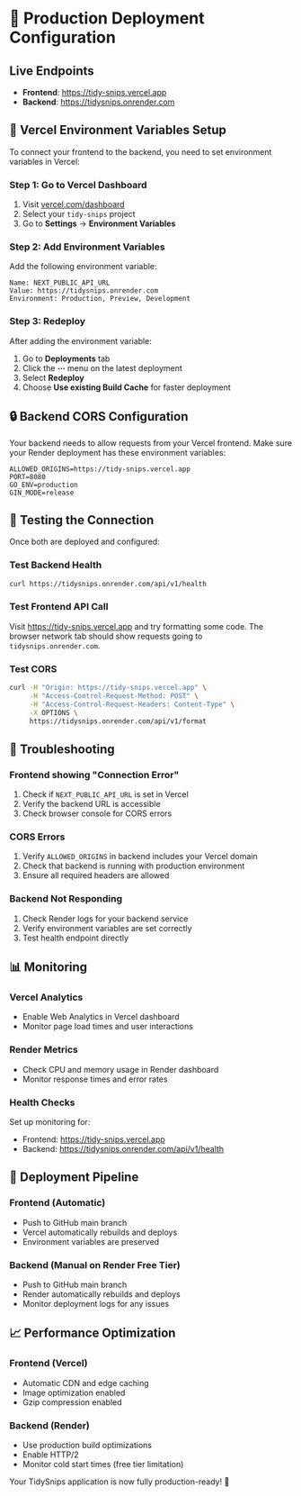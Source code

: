 # 🚀 Production Deployment Configuration

## Live Endpoints
- **Frontend**: https://tidy-snips.vercel.app
- **Backend**: https://tidysnips.onrender.com

## 🔧 Vercel Environment Variables Setup

To connect your frontend to the backend, you need to set environment variables in Vercel:

### Step 1: Go to Vercel Dashboard
1. Visit [vercel.com/dashboard](https://vercel.com/dashboard)
2. Select your `tidy-snips` project
3. Go to **Settings** → **Environment Variables**

### Step 2: Add Environment Variables
Add the following environment variable:

```
Name: NEXT_PUBLIC_API_URL
Value: https://tidysnips.onrender.com
Environment: Production, Preview, Development
```

### Step 3: Redeploy
After adding the environment variable:
1. Go to **Deployments** tab
2. Click the **⋯** menu on the latest deployment
3. Select **Redeploy**
4. Choose **Use existing Build Cache** for faster deployment

## 🔒 Backend CORS Configuration

Your backend needs to allow requests from your Vercel frontend. Make sure your Render deployment has these environment variables:

```env
ALLOWED_ORIGINS=https://tidy-snips.vercel.app
PORT=8080
GO_ENV=production
GIN_MODE=release
```

## 🧪 Testing the Connection

Once both are deployed and configured:

### Test Backend Health
```bash
curl https://tidysnips.onrender.com/api/v1/health
```

### Test Frontend API Call
Visit https://tidy-snips.vercel.app and try formatting some code. The browser network tab should show requests going to `tidysnips.onrender.com`.

### Test CORS
```bash
curl -H "Origin: https://tidy-snips.vercel.app" \
     -H "Access-Control-Request-Method: POST" \
     -H "Access-Control-Request-Headers: Content-Type" \
     -X OPTIONS \
     https://tidysnips.onrender.com/api/v1/format
```

## 🚨 Troubleshooting

### Frontend showing "Connection Error"
1. Check if `NEXT_PUBLIC_API_URL` is set in Vercel
2. Verify the backend URL is accessible
3. Check browser console for CORS errors

### CORS Errors
1. Verify `ALLOWED_ORIGINS` in backend includes your Vercel domain
2. Check that backend is running with production environment
3. Ensure all required headers are allowed

### Backend Not Responding
1. Check Render logs for your backend service
2. Verify environment variables are set correctly
3. Test health endpoint directly

## 📊 Monitoring

### Vercel Analytics
- Enable Web Analytics in Vercel dashboard
- Monitor page load times and user interactions

### Render Metrics
- Check CPU and memory usage in Render dashboard
- Monitor response times and error rates

### Health Checks
Set up monitoring for:
- Frontend: https://tidy-snips.vercel.app
- Backend: https://tidysnips.onrender.com/api/v1/health

## 🔄 Deployment Pipeline

### Frontend (Automatic)
- Push to GitHub main branch
- Vercel automatically rebuilds and deploys
- Environment variables are preserved

### Backend (Manual on Render Free Tier)
- Push to GitHub main branch
- Render automatically rebuilds and deploys
- Monitor deployment logs for any issues

## 📈 Performance Optimization

### Frontend (Vercel)
- Automatic CDN and edge caching
- Image optimization enabled
- Gzip compression enabled

### Backend (Render)
- Use production build optimizations
- Enable HTTP/2 
- Monitor cold start times (free tier limitation)

Your TidySnips application is now fully production-ready! 🎉
